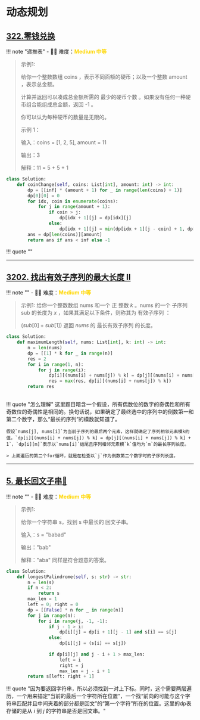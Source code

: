 # 动态规划

## [322.零钱兑换](https://leetcode.cn/problems/coin-change/description/?envType=study-plan-v2&envId=top-100-liked)

<!-- 所有文件名必须是该题目的英文名 -->

!!! note "递推表"
    <!-- 这里记载考察的数据结构、算法等 -->
    - 🔑🔑 难度：<span style = "color:gold; font-weight:bold">Medium 中等 </span>

<!-- <span style = "color:gold; font-weight:bold">Medium 中等 </span> 中等 -->
<!-- <span style = "color:crisma; font-weight:bold">High 困难</span> 困难 -->
<!-- <span style = "color:Green; font-weight:bold">Easy 简单</span> 简单 -->

<!-- 题目简介 -->


> 示例1:
> 
> 给你一个整数数组 coins ，表示不同面额的硬币；以及一个整数 amount ，表示总金额。
> 
> 计算并返回可以凑成总金额所需的 最少的硬币个数 。如果没有任何一种硬币组合能组成总金额，返回 -1 。
> 
> 你可以认为每种硬币的数量是无限的。
> 
> 示例 1：
> 
> 输入：coins = [1, 2, 5], amount = 11
> 
> 输出：3 
> 
> 解释：11 = 5 + 5 + 1
> 


```python
class Solution:
    def coinChange(self, coins: List[int], amount: int) -> int:
        dp = [[inf] * (amount + 1) for _ in range(len(coins) + 1)]
        dp[0][0] = 0
        for idx, coin in enumerate(coins):
            for j in range(amount + 1):
                if coin > j:
                    dp[idx + 1][j] = dp[idx][j]
                else:
                    dp[idx + 1][j] = min(dp[idx + 1][j - coin] + 1, dp[idx][j])
        ans = dp[len(coins)][amount]
        return ans if ans < inf else -1

```

!!! quote ""


-----

## [3202. 找出有效子序列的最大长度 II](https://leetcode.cn/problems/find-the-maximum-length-of-valid-subsequence-ii/description/)

<!-- 所有文件名必须是该题目的英文名 -->

!!! note ""
    <!-- 这里记载考察的数据结构、算法等 -->
    - 🔑🔑 难度：<span style = "color:gold; font-weight:bold">Medium 中等 </span> 

<!-- <span style = "color:gold; font-weight:bold">Medium 中等 </span> 中等 -->
<!-- <span style = "color:crisma; font-weight:bold">High 困难</span> 困难 -->
<!-- <span style = "color:Green; font-weight:bold">Easy 简单</span> 简单 -->

<!-- 题目简介 -->


> 示例1:
> 给你一个整数数组 nums 和一个 正 整数 $k$ 。nums 的一个 子序列sub 的长度为 $x$ ，如果其满足以下条件，则称其为 有效子序列 ：
> 
> ($sub[0] + sub[1]) % k == (sub[1] + sub[2]) % k == ... == (sub[x - 2] + sub[x - 1]) % k$ 返回 $nums$ 的 最长有效子序列 的长度。
> 


```python
class Solution:
    def maximumLength(self, nums: List[int], k: int) -> int:
        n = len(nums)
        dp = [[1] * k for _ in range(n)]
        res = 2
        for i in range(1, n):
            for j in range(i):
                dp[i][(nums[i] + nums[j]) % k] = dp[j][(nums[i] + nums[j]) % k] + 1
                res = max(res, dp[i][(nums[i] + nums[j]) % k])
        return res
        
```

!!! quote "怎么理解"
    这里题目暗含一个假设，所有偶数位的数字的奇偶性和所有奇数位的奇偶性是相同的。换句话说，如果确定了最终选中的序列中的倒数第一和第二个数字，那么“最长的序列”的模数就知道了。


    假设`nums[j], nums[i]`为当前子序列的最后两个元素，这样就确定了序列相邻元素模k的值，`dp[i][(nums[i] + nums[j]) % k] = dp[j][(nums[i] + nums[j]) % k] + 1`，`dp[i][m]`表示以`nums[i]`结尾且序列相邻元素模`k`值均为`m`的最长序列长度。

    > 上面遍历的第二个for循环，就是在检查以`j`作为倒数第二个数字时的子序列长度。

----

## [5. 最长回文子串🌟](https://leetcode.cn/problems/longest-palindromic-substring/description/?envType=study-plan-v2&envId=top-100-liked)

<!-- 所有文件名必须是该题目的英文名 -->

!!! note ""
    <!-- 这里记载考察的数据结构、算法等 -->
    - 🔑🔑 难度：<span style = "color:gold; font-weight:bold">Medium 中等 </span>

<!-- <span style = "color:gold; font-weight:bold">Medium 中等 </span> 中等 -->
<!-- <span style = "color:crisma; font-weight:bold">High 困难</span> 困难 -->
<!-- <span style = "color:Green; font-weight:bold">Easy 简单</span> 简单 -->

<!-- 题目简介 -->


> 示例1:
> 
> 给你一个字符串 s，找到 s 中最长的 回文子串。
> 
> 输入：s = "babad"
> 
> 输出："bab"
> 
> 解释："aba" 同样是符合题意的答案。
> 



```python
class Solution:
    def longestPalindrome(self, s: str) -> str:
        n = len(s)
        if n < 2:
            return s
        max_len = 1
        left = 0; right = 0
        dp = [[False] * n for _ in range(n)]
        for j in range(n):
            for i in range(j, -1, -1):
                if j - 1 > i:
                    dp[i][j] = dp[i + 1][j - 1] and s[i] == s[j]
                else:
                    dp[i][j] = (s[i] == s[j])
                
                if dp[i][j] and j - i + 1 > max_len:
                    left = i
                    right = j 
                    max_len = j - i + 1
        return s[left: right + 1]

```

!!! quote "因为要返回字符串，所以必须找到一对上下标。同时，这个需要两层遍历，一个用来锚定“当前的最后一个字符所在位置”，一个找“前向的可能与这个字符串匹配并且中间夹着的部分都是回文”的“第一个字符”所在的位置。这里的dp表存储的是从 $i$ 到 $j$ 的字符串是否是回文串。"

